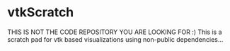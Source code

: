 vtkScratch
==========
THIS IS NOT THE CODE REPOSITORY YOU ARE LOOKING FOR :)
This is a scratch pad for vtk based visualizations using non-public dependencies...
